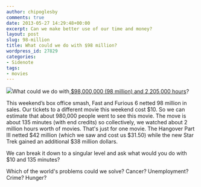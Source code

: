 ```yaml
---
author: chipoglesby
comments: true
date: 2013-05-27 14:29:48+00:00
excerpt: Can we make better use of our time and money?
layout: post
slug: 98-million
title: What could we do with $98 million?
wordpress_id: 27829
categories:
- Sidenote
tags:
- movies
---
```


[![](http://www.chipoglesby.com/wp-content/uploads/2013/05/Moviegoers.jpg)](http://www.chipoglesby.com/wp-content/uploads/2013/05/Moviegoers.jpg)What could we do with[ $98,000,000 (98 million) and 2,205,000 hours](http://boxofficemojo.com/weekend/chart/)?

This weekend’s box office smash, Fast and Furious 6 netted 98 million in sales. Our tickets to a different movie this weekend cost $10. So we can estimate that about 980,000 people went to see this movie. The move is about 135 minutes (with end credits) so collectively, we watched about 2 million hours worth of movies. That's just for one movie. The Hangover Part III netted $42 million (which we saw and cost us $31.50) while the new Star Trek gained an additional $38 million dollars.

We can break it down to a singular level and ask what would you do with $10 and 135 minutes?

Which of the world's problems could we solve? Cancer? Unemployment? Crime? Hunger?
